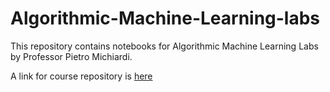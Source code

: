 # Algorithmic-Machine-Learning-labs

This repository contains notebooks for Algorithmic Machine Learning Labs by Professor Pietro Michiardi.

A link for course repository is [here](https://github.com/DistributedSystemsGroup/Algorithmic-Machine-Learning)
